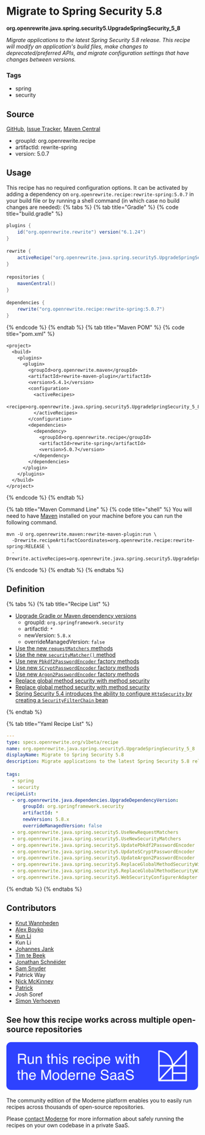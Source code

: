 # Migrate to Spring Security 5.8

**org.openrewrite.java.spring.security5.UpgradeSpringSecurity\_5\_8**

_Migrate applications to the latest Spring Security 5.8 release. This recipe will modify an application's build files, make changes to deprecated/preferred APIs, and migrate configuration settings that have changes between versions._

### Tags

* spring
* security

## Source

[GitHub](https://github.com/openrewrite/rewrite-spring/blob/main/src/main/resources/META-INF/rewrite/spring-security-58.yml), [Issue Tracker](https://github.com/openrewrite/rewrite-spring/issues), [Maven Central](https://central.sonatype.com/artifact/org.openrewrite.recipe/rewrite-spring/5.0.7/jar)

* groupId: org.openrewrite.recipe
* artifactId: rewrite-spring
* version: 5.0.7


## Usage

This recipe has no required configuration options. It can be activated by adding a dependency on `org.openrewrite.recipe:rewrite-spring:5.0.7` in your build file or by running a shell command (in which case no build changes are needed): 
{% tabs %}
{% tab title="Gradle" %}
{% code title="build.gradle" %}
```groovy
plugins {
    id("org.openrewrite.rewrite") version("6.1.24")
}

rewrite {
    activeRecipe("org.openrewrite.java.spring.security5.UpgradeSpringSecurity_5_8")
}

repositories {
    mavenCentral()
}

dependencies {
    rewrite("org.openrewrite.recipe:rewrite-spring:5.0.7")
}
```
{% endcode %}
{% endtab %}
{% tab title="Maven POM" %}
{% code title="pom.xml" %}
```markup
<project>
  <build>
    <plugins>
      <plugin>
        <groupId>org.openrewrite.maven</groupId>
        <artifactId>rewrite-maven-plugin</artifactId>
        <version>5.4.1</version>
        <configuration>
          <activeRecipes>
            <recipe>org.openrewrite.java.spring.security5.UpgradeSpringSecurity_5_8</recipe>
          </activeRecipes>
        </configuration>
        <dependencies>
          <dependency>
            <groupId>org.openrewrite.recipe</groupId>
            <artifactId>rewrite-spring</artifactId>
            <version>5.0.7</version>
          </dependency>
        </dependencies>
      </plugin>
    </plugins>
  </build>
</project>
```
{% endcode %}
{% endtab %}

{% tab title="Maven Command Line" %}
{% code title="shell" %}
You will need to have [Maven](https://maven.apache.org/download.cgi) installed on your machine before you can run the following command.

```shell
mvn -U org.openrewrite.maven:rewrite-maven-plugin:run \
  -Drewrite.recipeArtifactCoordinates=org.openrewrite.recipe:rewrite-spring:RELEASE \
  -Drewrite.activeRecipes=org.openrewrite.java.spring.security5.UpgradeSpringSecurity_5_8
```
{% endcode %}
{% endtab %}
{% endtabs %}

## Definition

{% tabs %}
{% tab title="Recipe List" %}
* [Upgrade Gradle or Maven dependency versions](../../../java/dependencies/upgradedependencyversion.md)
  * groupId: `org.springframework.security`
  * artifactId: `*`
  * newVersion: `5.8.x`
  * overrideManagedVersion: `false`
* [Use the new `requestMatchers` methods](../../../java/spring/security5/usenewrequestmatchers.md)
* [Use the new `securityMatcher()` method](../../../java/spring/security5/usenewsecuritymatchers.md)
* [Use new `Pbkdf2PasswordEncoder` factory methods](../../../java/spring/security5/updatepbkdf2passwordencoder.md)
* [Use new `SCryptPasswordEncoder` factory methods](../../../java/spring/security5/updatescryptpasswordencoder.md)
* [Use new `Argon2PasswordEncoder` factory methods](../../../java/spring/security5/updateargon2passwordencoder.md)
* [Replace global method security with method security](../../../java/spring/security5/replaceglobalmethodsecuritywithmethodsecurity.md)
* [Replace global method security with method security](../../../java/spring/security5/replaceglobalmethodsecuritywithmethodsecurityxml.md)
* [Spring Security 5.4 introduces the ability to configure `HttpSecurity` by creating a `SecurityFilterChain` bean](../../../java/spring/security5/websecurityconfigureradapter.md)

{% endtab %}

{% tab title="Yaml Recipe List" %}
```yaml
---
type: specs.openrewrite.org/v1beta/recipe
name: org.openrewrite.java.spring.security5.UpgradeSpringSecurity_5_8
displayName: Migrate to Spring Security 5.8
description: Migrate applications to the latest Spring Security 5.8 release. This recipe will modify an application's build files, make changes to deprecated/preferred APIs, and migrate configuration settings that have changes between versions.

tags:
  - spring
  - security
recipeList:
  - org.openrewrite.java.dependencies.UpgradeDependencyVersion:
      groupId: org.springframework.security
      artifactId: *
      newVersion: 5.8.x
      overrideManagedVersion: false
  - org.openrewrite.java.spring.security5.UseNewRequestMatchers
  - org.openrewrite.java.spring.security5.UseNewSecurityMatchers
  - org.openrewrite.java.spring.security5.UpdatePbkdf2PasswordEncoder
  - org.openrewrite.java.spring.security5.UpdateSCryptPasswordEncoder
  - org.openrewrite.java.spring.security5.UpdateArgon2PasswordEncoder
  - org.openrewrite.java.spring.security5.ReplaceGlobalMethodSecurityWithMethodSecurity
  - org.openrewrite.java.spring.security5.ReplaceGlobalMethodSecurityWithMethodSecurityXml
  - org.openrewrite.java.spring.security5.WebSecurityConfigurerAdapter

```
{% endtab %}
{% endtabs %}

## Contributors
* [Knut Wannheden](mailto:knut@moderne.io)
* [Alex Boyko](mailto:aboyko@vmware.com)
* [Kun Li](mailto:kun@moderne.io)
* Kun Li
* [Johannes Jank](mailto:johannes.wengert@googlemail.com)
* [Tim te Beek](mailto:tim@moderne.io)
* [Jonathan Schnéider](mailto:jkschneider@gmail.com)
* [Sam Snyder](mailto:sam@moderne.io)
* Patrick Way
* [Nick McKinney](mailto:mckinneynichoals@gmail.com)
* [Patrick](mailto:patway99@gmail.com)
* Josh Soref
* [Simon Verhoeven](mailto:verhoeven.simon@gmail.com)


## See how this recipe works across multiple open-source repositories

[![Moderne Link Image](/.gitbook/assets/ModerneRecipeButton.png)](https://app.moderne.io/recipes/org.openrewrite.java.spring.security5.UpgradeSpringSecurity_5_8)

The community edition of the Moderne platform enables you to easily run recipes across thousands of open-source repositories.

Please [contact Moderne](https://moderne.io/product) for more information about safely running the recipes on your own codebase in a private SaaS.

